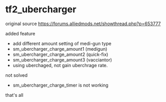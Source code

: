 # tf2_ubercharger

original source
https://forums.alliedmods.net/showthread.php?p=653777

added feature
- add different amount setting of medi-gun type
- sm_ubercharger_charge_amount1 (medigun)
- sm_ubercharger_charge_amount2 (quick-fix)
- sm_ubercharger_charge_amount3 (vacciantor)
- using uberchaged, not gain uberchrage rate.

not solved
- sm_ubercharger_charge_timer is not working

that's all
